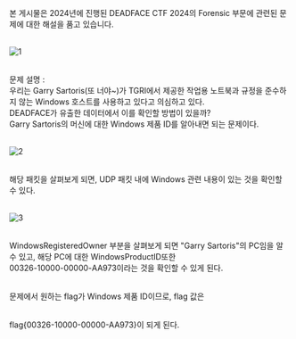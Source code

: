 본 게시물은 2024년에 진행된 DEADFACE CTF 2024의 Forensic 부문에 관련된 문제에 대한 해설을 품고 있습니다.<br><br>

![1](https://github.com/user-attachments/assets/c2d9cdf8-ed89-4d4a-badb-08d9f04642d9)<br><br>

문제 설명 : <br>
우리는 Garry Sartoris(또 너야~)가 TGRI에서 제공한 작업용 노트북과 규정을 준수하지 않는 Windows 호스트를 사용하고 있다고 의심하고 있다.<br>
DEADFACE가 유출한 데이터에서 이를 확인할 방법이 있을까?<br>
Garry Sartoris의 머신에 대한 Windows 제품 ID를 알아내면 되는 문제이다.<br><br>

![2](https://github.com/user-attachments/assets/ebef8a9a-e923-4db4-9ef9-0203737017de)<br><br>

해당 패킷을 살펴보게 되면, UDP 패킷 내에 Windows 관련 내용이 있는 것을 확인할 수 있다.<br><br>

![3](https://github.com/user-attachments/assets/5d5d5f70-f6fa-43c7-832f-913097881a02)<br><br>

WindowsRegisteredOwner 부분을 살펴보게 되면 "Garry Sartoris"의 PC임을 알 수 있고, 해당 PC에 대한 WindowsProductID또한<br>
00326-10000-00000-AA973이라는 것을 확인할 수 있게 된다.<br><br>

문제에서 원하는 flag가 Windows 제품 ID이므로, flag 값은<br><br>

flag{00326-10000-00000-AA973}이 되게 된다.
















